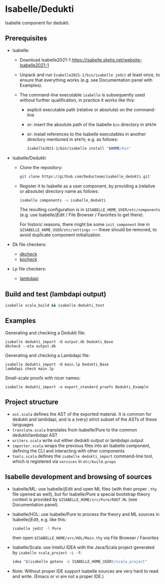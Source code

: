 # Isabelle/Dedukti

Isabelle component for dedukti.


## Prerequisites

  * Isabelle:

      - Download Isabelle2021-1
        https://isabelle.sketis.net/website-Isabelle2021-1

      - Unpack and run `Isabelle2021-1/bin/isabelle jedit` at least
        once, to ensure that everything works (e.g. see Documentation
        panel with Examples).

      - The command-line executable `isabelle` is subsequently used
        without further qualification, in practice it works like this:

          + explicit executable path (relative or absolute) on the command-line

          + or: insert the absolute path of the Isabelle `bin`
            directory in `$PATH`

          + or: install references to the Isabelle executables in
            another directory mentioned in `$PATH`, e.g. as follows:
            ```bash
            Isabelle2021-1/bin/isabelle install "$HOME/bin"
            ```

  * Isabelle/Dedukti:

      - Clone the repository:
        ```bash
        git clone https://github.com/Deducteam/isabelle_dedukti.git
        ```

      - Register it to Isabelle as a user component, by providing a
        (relative or absolute) directory name as follows:
        ```bash
        isabelle components -u isabelle_dedukti
        ```
        The resulting configuration is in `$ISABELLE_HOME_USER/etc/components`
        (e.g. use Isabelle/jEdit / File Browser / Favorites to get there).

        For historic reasons, there might be some `init_component`
        line in `$ISABELLE_HOME_USER/etc/settings` --- these should be
        removed, to avoid duplicate component initialization.

  * Dk file checkers:

    - [dkcheck](https://github.com/Deducteam/Dedukti)
    - [kocheck](https://github.com/01mf02/kontroli-rs)
    
  * Lp file checkers:
  
    - [lambdapi](https://github.com/Deducteam/lambdapi)


## Build and test (lambdapi output)

```bash
isabelle scala_build && isabelle dedukti_test
```


## Examples

Generating and checking a Dedukti file:

```
isabelle dedukti_import -O output.dk Dedukti_Base
dkcheck --eta output.dk
```

Generating and checking a Lambdapi file:

```
isabelle dedukti_import -O main.lp Dedukti_Base
lambdapi check main.lp
```

Small-scale proofs with nicer names:

```
isabelle dedukti_import -o export_standard_proofs Dedukti_Example
```

## Project structure
- `ast.scala` defines the AST of the exported material. It is common for dedukti and lambdapi, and is a (very) strict subset of the ASTs of these languages
- `translate.scala` translates from Isabelle/Pure to the common dedukti/lambdapi AST
- `writers.scala` write out either dedukti output or lambdapi output
- `importer.scala` wraps the previous files into an Isabelle component, defining the CLI and interacting with other components
- `tools.scala` defines the `isabelle dedukti_import` command-line tool,
  which is registered via `services` in `etc/build.props`


## Isabelle development and browsing of sources

* Isabelle/ML: use Isabelle/jEdit and open ML files (with their proper
  `.thy` file opened as well), but for Isabelle/Pure a special
  bootstrap theory context is provided by
  `$ISABELLE_HOME/src/Pure/ROOT.ML` (see Documentation panel).

* Isabelle/HOL: use Isabelle/Pure to process the theory and ML sources
  in Isabelle/jEdit, e.g. like this:
  ```bash
  isabelle jedit -l Pure
  ```
  then open `$ISABELLE_HOME/src/HOL/Main.thy` via File Browser / Favorites

* Isabelle/Scala: use IntelliJ IDEA with the Java/Scala project generated
  by `isabelle scala_project -L -f`:
  ```bash
  idea "$(isabelle getenv -b ISABELLE_HOME_USER)/scala_project"
  ```
* Note: Without proper IDE support Isabelle sources are very hard to
  read and write.  (Emacs or vi are not a proper IDE.)
